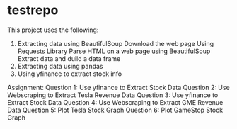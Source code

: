 # testrepo
This project uses the following:
1. Extracting data using BeautifulSoup
   Download the web page Using Requests Library 
   Parse HTML on a web page using BeautifulSoup
   Extract data and duild a data frame 
2. Extracting data using pandas
3. Using yfinance to extract stock info
   
Assignment:
        Question 1: Use yfinance to Extract Stock Data
        Question 2: Use Webscraping to Extract Tesla Revenue Data
        Question 3: Use yfinance to Extract Stock Data
        Question 4: Use Webscraping to Extract GME Revenue Data
        Question 5: Plot Tesla Stock Graph
        Question 6: Plot GameStop Stock Graph
